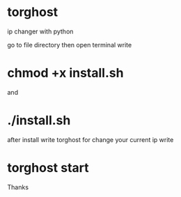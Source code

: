 # torghost
ip changer with python

go to file directory then open terminal
write
# chmod +x install.sh
and
# ./install.sh

after install write torghost
for change your current ip write 
# torghost start


Thanks
